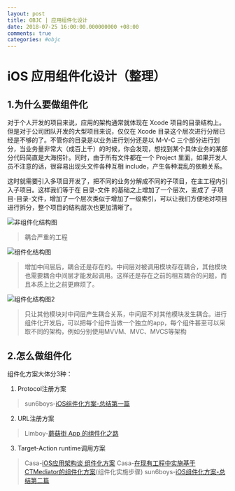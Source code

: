 ```yaml
---
layout: post
title: OBJC | 应用组件化设计
date: 2018-07-25 16:00:00.000000000 +08:00
comments: true
categories: #objc
---
```


# iOS 应用组件化设计（整理）

## 1.为什么要做组件化

对于个人开发的项目来说，应用的架构通常就体现在 Xcode 项目的目录结构上。但是对于公司团队开发的大型项目来说，仅仅在 Xcode 目录这个层次进行分层已经是不够的了。不管你的目录是以业务进行划分还是以 M-V-C 三个部分进行划分，当业务量非常大（成百上千）的时候，你会发现，想找到某个具体业务的某部分代码简直是大海捞针。同时，由于所有文件都在一个 Project 里面，如果开发人员不注意的话，很容易出现头文件各种互相 include，产生各种混乱的依赖关系。

这时就需要引入多项目开发了，把不同的业务分解成不同的子项目，在主工程内引入子项目。这样我们等于在 目录-文件 的基础之上增加了一个层次，变成了 子项目-目录-文件，增加了一个层次类似于增加了一级索引，可以让我们方便地对项目进行拆分，整个项目的结构层次也更加清晰了。

![非组件化结构图](media/15330043256364/%E9%9D%9E%E7%BB%84%E4%BB%B6%E5%8C%96%E7%BB%93%E6%9E%84%E5%9B%BE.png)
> 耦合严重的工程

![组件化结构图](media/15330043256364/%E7%BB%84%E4%BB%B6%E5%8C%96%E7%BB%93%E6%9E%84%E5%9B%BE.png)
> 增加中间层后，耦合还是存在的。中间层对被调用模块存在耦合，其他模块也需要耦合中间层才能发起调用。这样还是存在之前的相互耦合的问题，而且本质上比之前更麻烦了。

![组件化结构图2](media/15330043256364/%E7%BB%84%E4%BB%B6%E5%8C%96%E7%BB%93%E6%9E%84%E5%9B%BE2.png)
> 只让其他模块对中间层产生耦合关系，中间层不对其他模块发生耦合。进行组件化开发后，可以把每个组件当做一个独立的app，每个组件甚至可以采取不同的架构，例如分别使用MVVM、MVC、MVCS等架构

## 2.怎么做组件化

组件化方案大体分3种：
1. Protocol注册方案
> sun6boys-[iOS组件化方案-总结第一篇](https://www.jianshu.com/p/2cb4cc8d216e)
2. URL注册方案
> Limboy-[蘑菇街 App 的组件化之路](http://limboy.me/tech/2016/03/10/mgj-components.html)
3. Target-Action runtime调用方案
> Casa-[iOS应用架构谈 组件化方案](https://casatwy.com/iOS-Modulization.html)
> Casa-[在现有工程中实施基于CTMediator的组件化方案](https://casatwy.com/modulization_in_action.html)(组件化实施步骤)
> sun6boys-[iOS组件化方案-总结第二篇](https://www.jianshu.com/p/a5dfd986bfa7)







